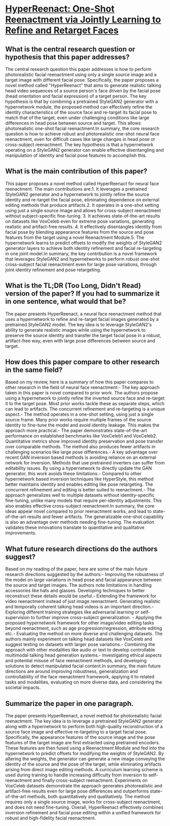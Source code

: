 # [HyperReenact: One-Shot Reenactment via Jointly Learning to Refine and   Retarget Faces](https://arxiv.org/abs/2307.10797)

## What is the central research question or hypothesis that this paper addresses?

The central research question this paper addresses is how to perform photorealistic facial reenactment using only a single source image and a target image with different facial pose. Specifically, the paper proposes a novel method called "HyperReenact" that aims to generate realistic talking head video sequences of a source person's face driven by the facial pose (head orientation and facial expression) of a target person. The key hypothesis is that by combining a pretrained StyleGAN2 generator with a hypernetwork module, the proposed method can effectively refine the identity characteristics of the source face and re-target its facial pose to match that of the target, even under challenging conditions like large differences in head pose between source and target. This allows photorealistic one-shot facial reenactment.In summary, the core research question is how to achieve robust and photorealistic one-shot neural face reenactment, even for difficult cases like large changes in head pose or cross-subject reenactment. The key hypothesis is that a hypernetwork operating on a StyleGAN2 generator can enable effective disentangling and manipulation of identity and facial pose features to accomplish this.


## What is the main contribution of this paper?

This paper proposes a novel method called HyperReenact for neural face reenactment. The main contributions are:1. It leverages a pretrained StyleGAN2 generator and a hypernetwork to jointly refine the source identity and re-target the facial pose, eliminating dependence on external editing methods that produce artifacts.2. It operates in a one-shot setting using just a single source image and allows for cross-subject reenactment without subject-specific fine-tuning. 3. It achieves state-of-the-art results on datasets like VoxCeleb even for extreme pose variations, generating realistic and artifact-free results. 4. It effectively disentangles identity from facial pose by blending appearance features from the source and pose features from the target using a novel Reenactment Module.5. The hypernetwork learns to predict offsets to modify the weights of StyleGAN2 generator layers to achieve both identity refinement and facial re-targeting in one joint model.In summary, the key contribution is a novel framework that leverages StyleGAN2 and hypernetworks to perform robust one-shot cross-subject facial reenactment even for large pose variations, through joint identity refinement and pose retargeting.


## What is the TL;DR (Too Long, Didn't Read) version of the paper? If you had to summarize it in one sentence, what would that be?

The paper presents HyperReenact, a neural face reenactment method that uses a hypernetwork to refine and re-target facial images generated by a pretrained StyleGAN2 model. The key idea is to leverage StyleGAN2's ability to generate realistic images while using the hypernetwork to preserve the source identity and transfer the target facial pose in a robust, artifact-free way, even with large pose differences between source and target.


## How does this paper compare to other research in the same field?

Based on my review, here is a summary of how this paper compares to other research in the field of neural face reenactment:- The key approach taken in this paper is novel compared to prior work. The authors propose using a hypernetwork to jointly refine the inverted source face and re-target it to the target pose. Most prior works tackle these as separate steps, which can lead to artifacts. The concurrent refinement and re-targeting is a unique aspect.- The method operates in a one-shot setting, using just a single source frame. Many prior works require multiple frames of the source identity to fine-tune the model and avoid identity leakage. This makes the approach more practical.- The paper demonstrates state-of-the-art performance on established benchmarks like VoxCeleb1 and VoxCeleb2. Quantitative metrics show improved identity preservation and pose transfer over comparable methods. The method also produces fewer artifacts in challenging scenarios like large pose differences.- A key advantage over recent GAN inversion based methods is avoiding reliance on an external network for inversion. Methods that use pretrained inverters can suffer from editability issues. By using a hypernetwork to directly update the GAN generator, this work avoids these limitations.- Compared to other hypernetwork based inversion techniques like HyperStyle, this method better maintains identity and enables editing like pose retargeting. The concurrent refinement and editing is better suited to reenactment.- The approach generalizes well to multiple datasets without identity-specific fine-tuning, unlike many models that require per-identity adjustments. This also enables effective cross-subject reenactment.In summary, the core ideas appear novel compared to prior reenactment works, and lead to state-of-the-art results and fewer artifacts. The generalizable one-shot capability is also an advantage over methods needing fine-tuning. The evaluation validates these innovations translate to quantitative and qualitative improvements.


## What future research directions do the authors suggest?

Based on my reading of the paper, here are some of the main future research directions suggested by the authors:- Improving the robustness of the model on large variations in head pose and facial appearance between the source and target images. The authors note limitations in handling accessories like hats and glasses. Developing techniques to better reconstruct these details would be useful.- Extending the framework for video reenactment instead of just image reenactment. Generating realistic and temporally coherent talking head videos is an important direction.- Exploring different training strategies like adversarial learning or self-supervision to further improve cross-subject generalization. - Applying the proposed hypernetwork framework for other image/video editing tasks beyond reenactment, such as age progression/regression, attribute editing etc.- Evaluating the method on more diverse and challenging datasets. The authors mainly experiment on talking head datasets like VoxCeleb and suggest testing on datasets with larger pose variations.- Combining the approach with other modalities like audio or text to develop controllable multimodal talking head generation systems.- Investigating ethical aspects and potential misuse of face reenactment methods, and developing solutions to detect manipulated facial content.In summary, the main future directions are around improving robustness, generalization and controllability of the face reenactment framework, applying it to related tasks and modalities, evaluating on more diverse data, and considering the societal impacts.


## Summarize the paper in one paragraph.

The paper presents HyperReenact, a novel method for photorealistic facial reenactment. The key idea is to leverage a pretrained StyleGAN2 generator along with a hypernetwork to perform both high-quality reconstruction of a source face image and effective re-targeting to a target facial pose. Specifically, the appearance features of the source image and the pose features of the target image are first extracted using pretrained encoders. These features are then fused using a Reenactment Module and fed into the hypernetwork to predict offsets for modifying the weights of StyleGAN2. By altering the weights, the generator can generate a new image conveying the identity of the source and the pose of the target, while eliminating artifacts arising from direct image editing methods. A curriculum learning scheme is used during training to handle increasing difficulty from inversion to self-reenactment and finally cross-subject reenactment. Experiments on VoxCeleb datasets demonstrate the approach generates photorealistic and artifact-free results even for large pose differences and outperforms state-of-the-art methods, both quantitatively and qualitatively. The method requires only a single source image, works for cross-subject reenactment, and does not need fine-tuning. Overall, HyperReenact effectively combines inversion refinement and facial pose editing within a unified framework for robust and high-fidelity facial reenactment.
